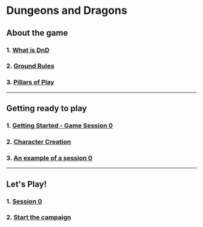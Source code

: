 # Dungeons and Dragons

## About the game

### **1. [What is DnD](./what-is-dnd.md)**

### **2. [Ground Rules](./ground-rules.md)**

### **3. [Pillars of Play](./pillars-of-play.md)**

---

## Getting ready to play

### **1. [Getting Started - Game Session 0](./getting-started.md)**

### **2. [Character Creation](./character-creation.md)**

### **3. [An example of a session 0](./example-session0.md)**

---

## Let's Play!

### **1. [Session 0](./campaign-1/session0.md)**

### **2. [Start the campaign]()**
